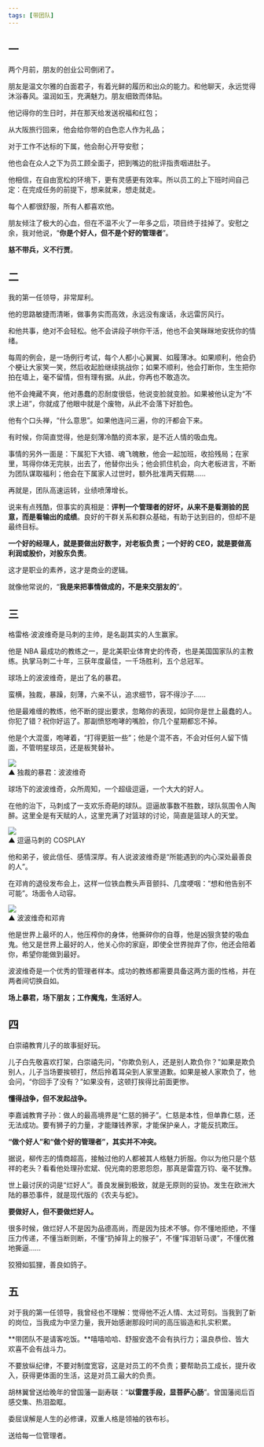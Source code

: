 ```yaml
---
tags: [带团队]
---
```


## 一

两个月前，朋友的创业公司倒闭了。

朋友是温文尔雅的白面君子，有着光鲜的履历和出众的能力。和他聊天，永远觉得沐浴春风。温润如玉，充满魅力。朋友细致而体贴。

他记得你的生日时，并在那天给发送祝福和红包；

从大阪旅行回来，他会给你带的白色恋人作为礼品；

对于工作不达标的下属，他会耐心开导安慰；

他也会在众人之下为员工顾全面子，把到嘴边的批评指责咽进肚子。

他相信，在自由宽松的环境下，更有灵感更有效率。所以员工的上下班时间自己定：在完成任务的前提下，想来就来，想走就走。

每个人都很舒服，所有人都喜欢他。

朋友倾注了极大的心血，但在不温不火了一年多之后，项目终于挂掉了。安慰之余，我对他说，“**你是个好人，但不是个好的管理者**”。

**慈不带兵，义不行贾**。

## 二

我的第一任领导，非常犀利。

他的思路敏捷而清晰，做事务实而高效，永远没有废话，永远雷厉风行。

和他共事，绝对不会轻松。他不会讲段子哄你干活，他也不会笑眯眯地安抚你的情绪。

每周的例会，是一场例行考试，每个人都小心翼翼、如履薄冰。如果顺利，他会扔个梗让大家笑一笑，然后收起脸继续挑战你；如果不顺利，他会打断你，生生把你拍在墙上，毫不留情，但有理有据。从此，你再也不敢造次。

他不会掩藏不爽，他对愚蠢的忍耐度很低，他说变脸就变脸。如果被他认定为“不求上进”，你就成了他眼中就是个废物，从此不会落下好脸色。

他有个口头禅，“什么意思”。如果他连问三遍，你的汗都会下来。

有时候，你简直觉得，他是刻薄冷酷的资本家，是不近人情的吸血鬼。

事情的另外一面是：下属犯下大错、魂飞魄散，他会一起加班，收拾残局；在家里，骂得你体无完肤，出去了，他替你出头；他会抓住机会，向大老板进言，不断为团队谋取福利；他会在下属家人过世时，额外批准两天假期……

再就是，团队高速运转，业绩喷薄增长。

说来有点残酷，但事实的真相是：**评判一个管理者的好坏，从来不是看测验的民意，而是看输出的成绩**。良好的干群关系和群众基础，有助于达到目的，但却不是最终目标。

**一个好的经理人，就是要做出好数字，对老板负责；一个好的 CEO，就是要做高利润或股价，对股东负责**。

这才是职业的素养，这才是商业的逻辑。

就像他常说的，“**我是来把事情做成的，不是来交朋友的**”。

## 三

格雷格·波波维奇是马刺的主帅，是名副其实的人生赢家。

他是 NBA 最成功的教练之一，是北美职业体育史的传奇，也是美国国家队的主教练。执掌马刺二十年，三获年度最佳，一千场胜利，五个总冠军。

球场上的波波维奇，是出了名的暴君。

蛮横，独裁，暴躁，刻薄，六亲不认，追求细节，容不得沙子……

他是最难缠的教练，他不断的提出要求，忽略你的表现，如同你是世上最蠢的人。你犯了错？祝你好运了。那副愤怒咆哮的嘴脸，你几个星期都忘不掉。

他是个大混蛋，咆哮着，“打得更脏一些”；他是个混不吝，不会对任何人留下情面，不管明星球员，还是板凳替补。

![](/assets/articles/2016-09-01/你是个好人但不是个好leader1.jpg)  
▲ 独裁的暴君：波波维奇

球场下的波波维奇，众所周知，一个超级逗逼，一个大大的好人。

在他的治下，马刺成了一支欢乐奇葩的球队。逗逼故事数不胜数，球队氛围令人陶醉。这里全是有天赋的人，这里充满了对篮球的讨论，简直是篮球人的天堂。

![](/assets/articles/2016-09-01/你是个好人但不是个好leader2.jpg)  
▲ 逗逼马刺的 COSPLAY

他和弟子，彼此信任、感情深厚。有人说波波维奇是“所能遇到的内心深处最善良的人”。

在邓肯的退役发布会上，这样一位铁血教头声音颤抖、几度哽咽：“想和他告别不可能”。场面令人动容。

![](/assets/articles/2016-09-01/你是个好人但不是个好leader3.jpg)    
▲ 波波维奇和邓肯

他是世界上最坏的人，他压榨你的身体，他撕碎你的自尊，他是凶狠贪婪的吸血鬼。他又是世界上最好的人，他关心你的家庭，即使全世界抛弃了你，他还会陪着你，希望你能做到最好。

波波维奇是一个优秀的管理者样本。成功的教练都需要具备这两方面的性格，并在两者间切换自如。

**场上暴君，场下朋友；工作魔鬼，生活好人**。

## 四

白崇禧教育儿子的故事挺好玩。

儿子白先敬喜欢打架，白崇禧先问，"你欺负别人，还是别人欺负你？"如果是欺负别人，儿子当场要挨顿打，然后拎着耳朵到人家里道歉。如果是被人家欺负了，他会问，“你回手了没有？”如果没有，这顿打挨得比前面更惨。

**懂得战争，但不发起战争。**

李嘉诚教育子孙：做人的最高境界是“仁慈的狮子”。仁慈是本性，但单靠仁慈，还无法成功。要有狮子的力量，才能赚钱养家，才能保护亲人，才能反抗欺压。

**“做个好人”和“做个好的管理者”，其实并不冲突。**

据说，柳传志的情商超高，接触过他的人都被其人格魅力折服。你以为他只是个慈祥的老头？看看他处理孙宏斌、倪光南的恩恩怨怨，那真是雷霆万钧、毫不犹豫。

世上最讨厌的词是“烂好人”。善良发展到极致，就是无原则的妥协。发生在欧洲大陆的暴恐事件，就是现代版的《农夫与蛇》。

**要做好人，但不要做烂好人。**

很多时候，做烂好人不是因为品德高尚，而是因为技术不够。你不懂地拒绝，不懂压力传递，不懂当断则断，不懂“扔掉背上的猴子”，不懂“挥泪斩马谡”，不懂优雅地撕逼……

狡猾如狐狸，善良如鸽子。

## 五

对于我的第一任领导，我曾经也不理解：觉得他不近人情、太过苛刻。当我到了新的岗位，当我成为中坚力量，我开始感谢那段时间的高压锻造和扎实积累。

**带团队不是请客吃饭。**嘻嘻哈哈、舒服安逸不会有执行力；温良恭俭、皆大欢喜不会有战斗力。

不要放纵纪律，不要对制度宽容，这是对员工的不负责；要帮助员工成长，提升收入，获得更体面的生活，这是对员工最大的负责。

胡林翼曾送给晚年的曾国藩一副寿联：“**以雷霆手段，显菩萨心肠**”。曾国藩阅后百感交集、热泪盈眶。

委屈误解是人生的必修课，双重人格是领袖的铁布衫。

送给每一位管理者。